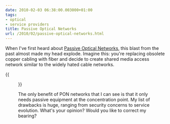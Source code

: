 ```yaml
---
date: 2010-02-03 06:38:00.003000+01:00
tags:
- optical
- service providers
title: Passive Optical Networks
url: /2010/02/passive-optical-networks.html
---
```

When I've first heard about [Passive Optical Networks](http://en.wikipedia.org/wiki/Passive_optical_network), this blast from the past almost made my head explode. Imagine this: you're replacing obsolete copper cabling with fiber and decide to create shared media access network similar to the widely hated cable networks.

{{<figure src="/2010/02/s400-PON.png">}}

The only benefit of PON networks that I can see is that it only needs passive equipment at the concentration point. My list of drawbacks is huge, ranging from security concerns to service evolution. What's your opinion? Would you like to correct my bearing?
